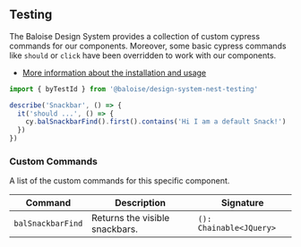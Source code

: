 ## Testing

The Baloise Design System provides a collection of custom cypress commands for our components. Moreover, some basic cypress commands like `should` or `click` have been overridden to work with our components.

- [More information about the installation and usage](/components/tooling/testing.html)

<!-- START: human documentation -->

```typescript
import { byTestId } from '@baloise/design-system-nest-testing'

describe('Snackbar', () => {
  it('should ...', () => {
    cy.balSnackbarFind().first().contains('Hi I am a default Snack!')
  })
})
```

<!-- END: human documentation -->

### Custom Commands

A list of the custom commands for this specific component.

| Command           | Description                    | Signature               |
| ----------------- | ------------------------------ | ----------------------- |
| `balSnackbarFind` | Returns the visible snackbars. | `(): Chainable<JQuery>` |
